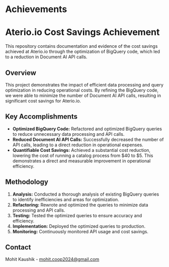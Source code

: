 # Achievements

# Aterio.io Cost Savings Achievement

This repository contains documentation and evidence of the cost savings achieved at Aterio.io through the optimization of BigQuery code, which led to a reduction in Document AI API calls.

## Overview

This project demonstrates the impact of efficient data processing and query optimization in reducing operational costs. By refining the BigQuery code, we were able to minimize the number of Document AI API calls, resulting in significant cost savings for Aterio.io.

## Key Accomplishments

* **Optimized BigQuery Code:** Refactored and optimized BigQuery queries to reduce unnecessary data processing and API calls.
* **Reduced Document AI API Calls:** Successfully decreased the number of API calls, leading to a direct reduction in operational expenses.
* **Quantifiable Cost Savings:** Achieved a substantial cost reduction, lowering the cost of running a catalog process from $40 to $5. This demonstrates a direct and measurable improvement in operational efficiency.

## Methodology



1.  **Analysis:** Conducted a thorough analysis of existing BigQuery queries to identify inefficiencies and areas for optimization.
2.  **Refactoring:** Rewrote and optimized the queries to minimize data processing and API calls.
3.  **Testing:** Tested the optimized queries to ensure accuracy and efficiency.
4.  **Implementation:** Deployed the optimized queries to production.
5.  **Monitoring:** Continuously monitored API usage and cost savings.



## Contact

Mohit Kaushik - mohit.coop2024@gmail.com
